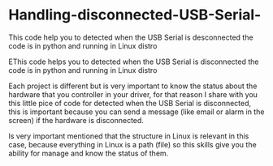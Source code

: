 # Handling-disconnected-USB-Serial-
This code help you to detected when the USB Serial is desconnected the code is in python and running in Linux distro

EThis code helps you to detected when the USB Serial is disconnected the code is in python and running in Linux distro

Each project is different but is very important to know the status about the hardware that you controller in your driver, for that reason I share with you this little pice of code for detected when the USB Serial is disconnected, this is important because you can send a message (like email or alarm in the screen) if the hardware is disconnected.

Is very important mentioned that the structure in Linux is relevant in this case, because everything in Linux is a path (file) so this skills give you the ability for manage and know the status of them.


